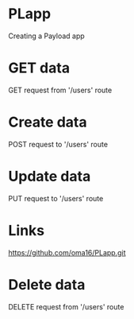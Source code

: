 # PLapp
Creating a Payload app

# GET data
GET request from '/users' route

# Create data 
POST request to '/users' route

# Update data
PUT request to '/users' route

# Links
https://github.com/oma16/PLapp.git

# Delete data
DELETE request from '/users' route
